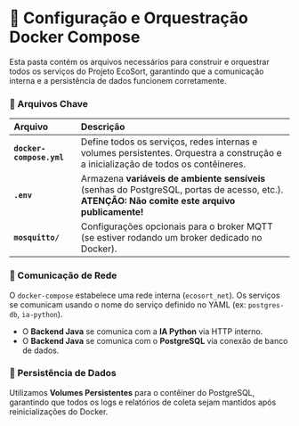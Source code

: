 # 🐳 Configuração e Orquestração Docker Compose

Esta pasta contém os arquivos necessários para construir e orquestrar todos os serviços do Projeto EcoSort, garantindo que a comunicação interna e a persistência de dados funcionem corretamente.

### 📝 Arquivos Chave

| Arquivo | Descrição |
| :--- | :--- |
| **`docker-compose.yml`** | Define todos os serviços, redes internas e volumes persistentes. Orquestra a construção e a inicialização de todos os contêineres. |
| **`.env`** | Armazena **variáveis de ambiente sensíveis** (senhas do PostgreSQL, portas de acesso, etc.). **ATENÇÃO: Não comite este arquivo publicamente!** |
| **`mosquitto/`** | Configurações opcionais para o broker MQTT (se estiver rodando um broker dedicado no Docker). |

### 🔗 Comunicação de Rede

O `docker-compose` estabelece uma rede interna (`ecosort_net`). Os serviços se comunicam usando o nome do serviço definido no YAML (ex: `postgres-db`, `ia-python`).

* O **Backend Java** se comunica com a **IA Python** via HTTP interno.
* O **Backend Java** se comunica com o **PostgreSQL** via conexão de banco de dados.

### 💾 Persistência de Dados

Utilizamos **Volumes Persistentes** para o contêiner do PostgreSQL, garantindo que todos os logs e relatórios de coleta sejam mantidos após reinicializações do Docker.